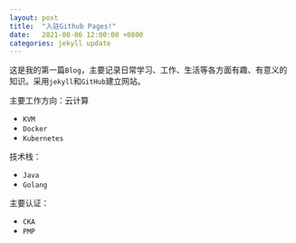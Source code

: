 ```yaml
---
layout: post
title:  "入驻Github Pages!"
date:   2021-08-06 12:00:00 +0800
categories: jekyll update
---
```


这是我的第一篇`Blog`，主要记录日常学习、工作、生活等各方面有趣、有意义的知识。采用`jekyll`和`GitHub`建立网站。

主要工作方向：云计算
- `KVM`
- `Docker`
- `Kubernetes`

技术栈：
- `Java`
- `Golang`

主要认证：
- `CKA`
- `PMP`

